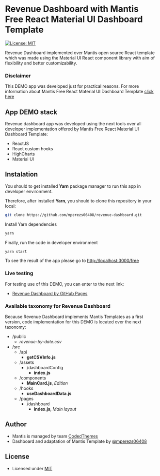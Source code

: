 # Revenue Dashboard with Mantis Free React Material UI Dashboard Template 
[![License: MIT](https://img.shields.io/badge/License-MIT-yellow.svg)](https://opensource.org/licenses/MIT)

Revenue Dashboard implemented over Mantis open source React template which was made using the Material UI React component library with aim of flexibility and better customizability.

### Disclaimer

This DEMO app was developed just for practical reasons. For more information about Mantis Free React Material UI Dashboard Template [click here](https://github.com/codedthemes/mantis-free-react-admin-template/) 


## App DEMO stack

Revenue dashboard app was developed using the next tools over all developer implementation offered by Mantis Free React Material UI Dashboard Template:

- ReactJS
- React custom hooks
- HighCharts
- Material UI

## Instalation

You should to get installed **Yarn** package manager to run this app in developer environment.

Therefore, after installed **Yarn**, you should to clone this repository in your local:

```bash
git clone https://github.com/mperezs06408/revenue-dashboard.git
```
Install Yarn dependencies
```bash
yarn
```
Finally, run the code in developer environment
```bash
yarn start
```
To see the result of the app please go to [http://localhost:3000/free](http://localhost:3000/free) 

### Live testing

For testing use of this DEMO, you can enter to the next link:

- [Revenue Dashboard by GitHub Pages](https://mperezs06408.github.io/revenue-dashboard/)

### Available taxonomy for Revenue Dashboard

Because Revenue Dashboard implements Mantis Templates as a first version, code implementation for this DEMO is located over the next taxonomy:

- /public
    - *revenue-by-date.csv*
- /src
    - /api
        - **getCSVInfo.js**
    - /assets
        - /dashboardConfig
            - **index.js**
    - /components
        - **MainCard.js**, *Edition*
    - /hooks
        - **useDashboardData.js**
    - /pages
        - /dashboard
            - **index.js**, *Main layout*
    

## Author

- Mantis is managed by team [CodedThemes](https://codedthemes.com)
- Dashboard and adaptation of Mantis Template by [@mperezs06408](https://github.com/mperezs06408)

## License

-   Licensed under [MIT](https://github.com/codedthemes/datta-able-bootstrap-dashboard/blob/master/LICENSE)
